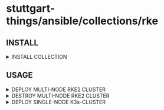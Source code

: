 # stuttgart-things/ansible/collections/rke

## INSTALL

<details><summary>INSTALL COLLECTION</summary>

```bash
COLLECTION_VERSION=25.3.610
ansible-galaxy collection install https://github.com/stuttgart-things/ansible/releases/download/sthings-rke-${COLLECTION_VERSION}/sthings-rke-${COLLECTION_VERSION}.tar.gz -f
```

</details>

## USAGE

<details><summary>DEPLOY MULTI-NODE RKE2 CLUSTER</summary>

Deploys a rke2 multi-node cluster

```bash
# CREATE INVENTORY
cat <<EOF > rke2
[initial_master_node]
10.100.136.151
[additional_master_nodes]
10.100.136.152
10.100.136.153
EOF

# CREATE CLUSTER
CLUSTER_NAME=dev-cluster
mkdir -p /home/sthings/.kube/

# CHECK FOR RKE2 RELEASES: https://github.com/rancher/rke2/releases

ansible-playbook sthings.rke.rke2 \
-i rke2 \
-e rke2_fetched_kubeconfig_path=/home/sthings/.kube/${CLUSTER_NAME} \
-e 1.32.1 \
-e rke2_release_kind=rke2r1
-vv

# TEST CLUSTER CONNECTION
export KUBECONFIG=/home/sthings/.kube/${CLUSTER_NAME}
kubectl get nodes

# ADD SOME USEFUL CLIS ON THE CLUSTER NODES
# IF YOU ARE PLANING FOR DOING SOME DEPLOYMENT/DEBUGGING ON THE NODES DIRECTLY (SSH)
ansible-playbook sthings.container.tools -i rke2 -vv
```

</details>

<details><summary>DESTROY MULTI-NODE RKE2 CLUSTER</summary>

Destroy a rke2 multi-node cluster

```bash
# CREATE INVENTORY
cat <<EOF > rke2
[initial_master_node]
10.100.136.151
[additional_master_nodes]
10.100.136.152
10.100.136.153
EOF

ansible-playbook sthings.rke.rke2 \
-i rke2 \
-e rke_state=absent \
-e prepare_rancher_ha_nodes=false \
-vv
```

</details>

<details><summary>DEPLOY SINGLE-NODE K3s-CLUSTER</summary>

```bash
# CREATE INVENTORY
cat <<EOF > k3s
[initial_master_node]
10.100.136.151
[additional_master_nodes]
EOF

# CREATE CLUSTER
CLUSTER_NAME=k3s-dev
mkdir -p /home/sthings/.kube/

# CHECK FOR RKE2 RELEASES: https://github.com/k3s-io/k3s/releases

ansible-playbook sthings.rke.k3s \
-e k3s_k8s_version=1.34.1 \
-i k3s \
-vv

# ADD SOME USEFUL CLIS ON THE CLUSTER NODES
ansible-playbook sthings.container.tools -i rke2 -vv
```

</details>
